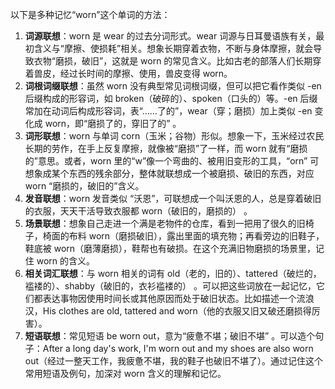 以下是多种记忆“worn”这个单词的方法：
1. **词源联想**：worn 是 wear 的过去分词形式。wear 词源与日耳曼语族有关，最初含义与“摩擦、使损耗”相关。想象长期穿着衣物，不断与身体摩擦，就会导致衣物“磨损，破旧”，这就是 worn 的常见含义。比如古老的部落人们长期穿着兽皮，经过长时间的摩擦、使用，兽皮变得 worn。
2. **词根词缀联想**：虽然 worn 没有典型常见词根词缀，但可以把它看作类似 -en 后缀构成的形容词，如 broken（破碎的）、spoken（口头的）等。-en 后缀常加在动词后构成形容词，表“……了的”，wear（穿；磨损）加上类似 -en 变化成 worn，即“磨损了的，穿旧了的” 。
3. **词形联想**：worn 与单词 corn（玉米；谷物）形似。想象一下，玉米经过农民长期的劳作，在手上反复摩擦，就像被“磨损”了一样，而 worn 就有“磨损的”意思。或者，worn 里的“w”像一个弯曲的、被用旧变形的工具，“orn” 可想象成某个东西的残余部分，整体就联想成一个被磨损、破旧的东西，对应 worn “磨损的，破旧的”含义。 
4. **发音联想**：worn 发音类似 “沃恩”，可联想成一个叫沃恩的人，总是穿着破旧的衣服，天天干活导致衣服都 worn（破旧的，磨损的） 。
5. **场景联想**：想象自己走进一个满是老物件的仓库，看到一把用了很久的旧椅子，椅面的布料 worn（磨损破旧），露出里面的填充物；再看旁边的旧鞋子，鞋底被 worn（磨薄磨损），鞋帮也有破损。在这个充满旧物磨损的场景里，记住 worn 的含义。 
6. **相关词汇联想**：与 worn 相关的词有 old（老的，旧的）、tattered（破烂的，褴褛的）、shabby（破旧的，衣衫褴褛的） 。可以把这些词放在一起记忆，它们都表达事物因使用时间长或其他原因而处于破旧状态。比如描述一个流浪汉，His clothes are old, tattered and worn（他的衣服又旧又破还磨损得厉害）。 
7. **短语联想**：常见短语 be worn out，意为“疲惫不堪；破旧不堪” 。可以造个句子：After a long day's work, I'm worn out and my shoes are also worn out（经过一整天工作，我疲惫不堪，我的鞋子也破旧不堪了）。通过记住这个常用短语及例句，加深对 worn 含义的理解和记忆。 